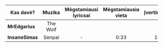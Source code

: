 | Kas davė?       |   Muzika   | Mėgstamiausi lyricsai | Mėgstamiausia vieta | Įvertinimas |
| --------------- |:----------:|:---------------------:|:-------------------:|:-----------:|
| **MrEdgariux**  | The Wolf |                      |                 |             |
| **InsaneSimas** | Senpai   | -                      | 0:33                    | 10            |

